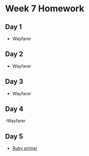 
# Week 7 Homework

## Day 1
- Wayfarer

## Day 2
- Wayfarer

## Day 3
- Wayfarer


## Day 4
-Wayfarer


## Day 5

- [Ruby primer]()



